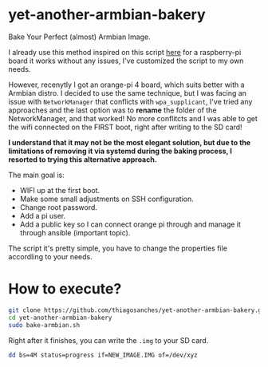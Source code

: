 # yet-another-armbian-bakery

Bake Your Perfect (almost) Armbian Image.

I already use this method inspired on this script [here](https://github.com/kenfallon/fix-ssh-on-pi/blob/master/fix-ssh-on-pi.bash) for a raspberry-pi board it works without any issues, I've customized the script to my own needs. 

However, recenytly I got an orange-pi 4 board, which suits better with a Armbian distro. I decided to use the same technique, but I was facing an issue with `NetworkManager` that conflicts with `wpa_supplicant`, I've tried any approaches and the last option was to **rename** the folder of the NetworkManager, and that worked! No more conflitcts and I was able to get the wifi connected on the FIRST boot, right after writing to the SD card! 

**I understand that it may not be the most elegant solution, but due to the limitations of removing it via systemd during the baking process, I resorted to trying this alternative approach.**

The main goal is:
- WIFI up at the first boot.
- Make some small adjustments on SSH configuration.
- Change root password.
- Add a pi user.
- Add a public key so I can connect orange pi through and manage it through ansible (important topic).

The script it's pretty simple, you have to change the properties file accordling to your needs.

# How to execute?

```bash
git clone https://github.com/thiagosanches/yet-another-armbian-bakery.git
cd yet-another-armbian-bakery
sudo bake-armbian.sh
```

Right after it finishes, you can write the `.img` to your SD card.

```bash
dd bs=4M status=progress if=NEW_IMAGE.IMG of=/dev/xyz
```
